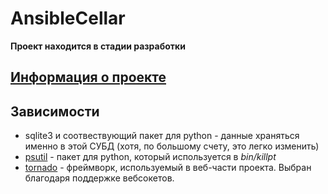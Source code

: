 # AnsibleCellar #

**Проект находится в стадии разработки**

## [Информация о проекте](https://github.com/alozovskoy/AnsibleCellar/wiki) ##

## Зависимости ##
* sqlite3 и соотвествующий пакет для python - данные храняться именно в этой СУБД (хотя, по большому счету, это легко изменить)
* [psutil](https://github.com/giampaolo/psutil) - пакет для python, который используется в *bin/killpt*
* [tornado](http://www.tornadoweb.org/en/stable/) - фреймворк, используемый в веб-части проекта. Выбран благодаря поддержке вебсокетов.
